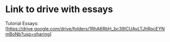 # Link to drive with essays

Tutorial Essays: [https://drive.google.com/drive/folders/1RhA6RbH_bc39ICUAvLTJhRpcEYNmBoNb?usp=sharing]
